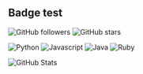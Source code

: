 <!--

## Hi there 👋

**beriussh/beriussh** is a ✨ _special_ ✨ repository because its `README.md` (this file) appears on your GitHub profile.

Here are some ideas to get you started:

- 🔭 I’m currently working on ...
- 🌱 I’m currently learning ...
- 👯 I’m looking to collaborate on ...
- 🤔 I’m looking for help with ...
- 💬 Ask me about ...
- 📫 How to reach me: ...
- 😄 Pronouns: ...
- ⚡ Fun fact: ...
-->

## Badge test
<!-- Github 팔로워 배지 -->
![GitHub followers](https://img.shields.io/github/followers/beriussh?style=social)
![GitHub stars](https://img.shields.io/github/stars/beriussh?style=social)

<!-- Github 스타 배지 -->
![Python](https://img.shields.io/badge/python-3.9-blue)
![Javascript](https://img.shields.io/badge/Javascript-ES6-yellow)
![Java](https://img.shields.io/badge/java-11-red)
![Ruby](https://img.shields.io/badge/Ruby-3.0-red)

<!-- Github 사용자 통계 -->
![GitHub Stats](https://github-readme-stats.vercel.app/api?username=beriussh&show_icons=true&theme=radical)

